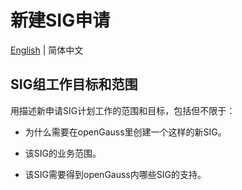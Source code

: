 # 新建SIG申请
[English](./template.en.md) | 简体中文


## SIG组工作目标和范围

用描述新申请SIG计划工作的范围和目标，包括但不限于：

 - 为什么需要在openGauss里创建一个这样的新SIG。

 - 该SIG的业务范围。

 - 该SIG需要得到openGauss内哪些SIG的支持。

